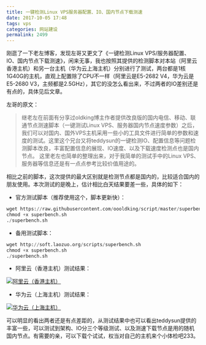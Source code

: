 ```yaml
---
title: 一键检测Linux VPS服务器配置、IO、国内节点下载测速
date: 2017-10-05 17:48
tags: vps
categories: 网站建设
permalink: 2499
---
```


刚逛了一下老左博客，发现左哥又更文了《一键检测Linux VPS/服务器配置、IO、国内节点下载测速》，闲来无事，我也按照其提供的检测脚本对本站（阿里云香港主机）和另一台主机（华为云上海主机）分别进行了测试，两台都是1核1G40G的主机，直观上配置除了CPU不一样（阿里云是E5-2682 V4，华为云是E5-2680 V3，主频都是2.5GHz），其它的没怎么看出来，不过两者的IO差别还是有点的，具体见后文章。

<!--more-->

左哥的原文：

>继老左在前面有分享过oldking博主作者提供改良版的国内电信、移动、联通节点测速脚本（一键测试Linux VPS、服务器国内节点速度参数）之后，我们可以对国内、国外VPS主机采用一些小的工具文件进行简单的参数和速度的测试。这里这个兄台又将teddysun的一键检测IO、配置信息等问题检测脚本改良，丰富配置信息的展现、IO速度、以及下载速度检测点也是国内节点。
这里老左也简单的整理出来，对于我简单的测试手中的Linux VPS、服务器等信息还是有一点点参考比较价值用途的。

相比之前的脚本，这次提供的最大区别就是检测节点都是国内的，比较适合国内的朋友使用。本次测试的是晚上，估计相比白天结果要差一些，具体的如下：

 - 官方测试脚本（推荐使用这个，脚本更新快）：

```python
wget https://raw.githubusercontent.com/oooldking/script/master/superbench.sh
chmod +x superbench.sh
./superbench.sh
```

 - 备用测试脚本：

```python
wget http://soft.laozuo.org/scripts/superbench.sh
chmod +x superbench.sh
./superbench.sh
```

 - 阿里云（香港主机）测试结果：

[![阿里云（香港主机）](https://oft4n5tq6.qnssl.com/image/9/ec/fec7b1fe6fe32d1882f99e7103633.png)](https://oft4n5tq6.qnssl.com/image/9/ec/fec7b1fe6fe32d1882f99e7103633.png)

 - 华为云（上海主机）测试结果：

[![华为云（上海主机）](https://oft4n5tq6.qnssl.com/image/d/4a/d182dbc231a82f26e5259968a7c1a.png)](https://oft4n5tq6.qnssl.com/image/d/4a/d182dbc231a82f26e5259968a7c1a.png)

可以明显的看出两者还是有点差距的，从测试结果中也可以看出teddysun提供的丰富一些，可以测试到架构、IO分三个等级测试、以及测速下载节点是用的随机国内节点。有需要的亲，可以下载个试试，权当对自己的主机来个小体检吧233。